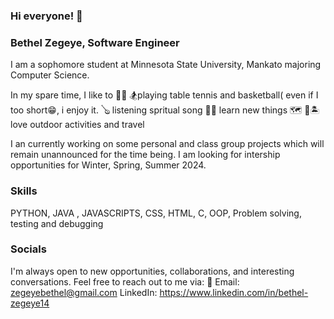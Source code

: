 ### Hi everyone! 👋

### Bethel Zegeye, Software Engineer

I am a sophomore student at Minnesota State University, Mankato majoring Computer Science.

In my spare time, I like to 
    🏀🏓 🏂playing table tennis and basketball( even if I too short😁, i enjoy it.
    🪕 listening spritual song 
    👩‍💻 learn new things
    🗺 🛫🏝 love outdoor activities and travel


I an currently working on some personal and class group projects which will remain unannounced for the time being. I am looking for intership opportunities for Winter, Spring, Summer 2024.

### Skills
PYTHON, JAVA , JAVASCRIPTS, CSS, HTML, C, OOP, Problem solving, testing and debugging

### Socials

I'm always open to new opportunities, collaborations, and interesting conversations.
Feel free to reach out to me via:
📩 Email: zegeyebethel@gmail.com
LinkedIn: https://www.linkedin.com/in/bethel-zegeye14

